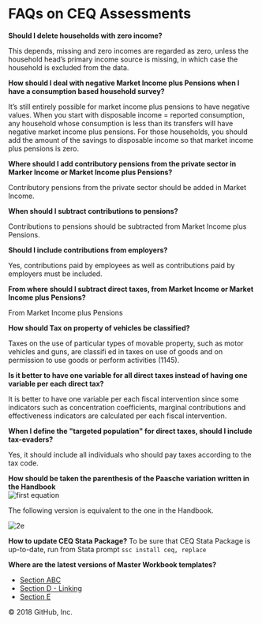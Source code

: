 # FAQs on CEQ Assessments

**Should I delete households with zero income?**

This depends, missing and zero incomes are regarded as zero, unless the household head’s primary income source is missing, in which case the household is excluded from the data.

**How should I deal with negative Market Income plus Pensions when I
have a consumption based household survey?**

It’s still entirely possible for market income plus pensions to have negative values. When you start with disposable income = reported consumption, any household whose consumption is less than its transfers will have negative market income plus pensions. For those households, you should add the amount of the savings to disposable income so that market income plus pensions is zero.

**Where should I add contributory pensions from the private sector
in Marker Income or Market Income plus Pensions?**

Contributory pensions from the private sector should be added in Market Income.

**When should I subtract contributions to pensions?**

Contributions to pensions should be subtracted from Market Income plus Pensions.

**Should I include contributions from employers?**

Yes, contributions paid by employees as well as contributions paid by employers must be included.

**From where should I subtract direct taxes, from Market Income or
Market Income plus Pensions?**

From Market Income plus Pensions

**How should Tax on property of vehicles be classified?**

Taxes on the use of particular types of movable property, such as motor vehicles and guns, are classifi ed in taxes on use of goods and on permission to use goods or perform activities (1145).

**Is it better to have one variable for all direct taxes instead of
having one variable per each direct tax?**

It is better to have one variable per each fiscal intervention since some indicators such as concentration coefficients, marginal contributions and effectiveness indicators are calculated per each fiscal intervention.

**When I define the "targeted population" for direct taxes, should I
include tax-evaders?**

Yes, it should include all individuals who should pay taxes according to the tax code.

**How should be taken the parenthesis of the Paasche variation
written in the Handbook**  
![first equation](http://latex.codecogs.com/gif.download?PV%3Dq_%7Bt%7D*P_%7Bt%7D/%281+r%29*abs%28r%29)

The following version is equivalent to the one in the Handbook.

![2e](http://latex.codecogs.com/gif.download?PV%3D%5Cleft%20%28%20%5Cfrac%7Bq_%7Bt%7D*P_%7Bt%7D%7D%7B1+r%7D%20%5Cright%20%29*abs%28r%29)

**How to update CEQ Stata Package?**
To be sure that CEQ Stata Package is up-to-date, run from Stata prompt ``ssc install ceq, replace`` 

**Where are the latest versions of Master Workbook templates?**

- [Section ABC](https://www.dropbox.com/sh/0yby57o5tg68qtu/AABefjg3EG2kWel1YwLk7EZ0a?dl=0)
- [Section D - Linking](https://www.dropbox.com/sh/i1rwkcbjy88li60/AAAnKpqvY8MAZnQhldfVHtpVa?dl=0)
- [Section E](https://www.dropbox.com/sh/5m763b5hbrwbarb/AABBKnSSRDbWUWzVmAlVcaWaa?dl=0)


© 2018 GitHub, Inc.
